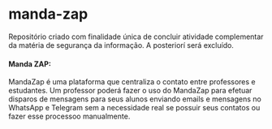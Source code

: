 # manda-zap
Repositório criado com finalidade única de concluir atividade complementar da matéria de segurança da informação. A posteriorí será excluído.


#### **Manda ZAP**:

MandaZap é uma plataforma que centraliza o contato entre professores e estudantes. Um professor poderá fazer o uso do MandaZap para efetuar disparos de mensagens para seus alunos enviando emails e mensagens no WhatsApp e Telegram sem a necessidade real se possuir seus contatos ou fazer esse processoo manualmente.
